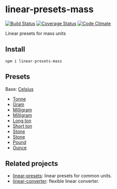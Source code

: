 # linear-presets-mass

[![Build Status](https://travis-ci.org/javiercejudo/linear-presets-mass.svg)](https://travis-ci.org/javiercejudo/linear-presets-mass)
[![Coverage Status](https://coveralls.io/repos/javiercejudo/linear-presets-mass/badge.svg?branch=master)](https://coveralls.io/r/javiercejudo/linear-presets-mass?branch=master)
[![Code Climate](https://codeclimate.com/github/javiercejudo/linear-presets-mass/badges/gpa.svg)](https://codeclimate.com/github/javiercejudo/linear-presets-mass)

Linear presets for mass units

## Install

    npm i linear-presets-mass

## Presets

Base: [Celsius](https://en.wikipedia.org/wiki/Celsius)

- [Tonne](https://en.wikipedia.org/wiki/Tonne)
- [Gram](https://en.wikipedia.org/wiki/Gram)
- [Milligram](https://en.wikipedia.org/wiki/Milligram)
- [Milligram](https://en.wikipedia.org/wiki/Microgram)
- [Long ton](https://en.wikipedia.org/wiki/Long_ton)
- [Short ton](https://en.wikipedia.org/wiki/Short_ton)
- [Stone](https://en.wikipedia.org/wiki/Stone_(unit))
- [Stone](https://en.wikipedia.org/wiki/Stone_(unit))
- [Pound](https://en.wikipedia.org/wiki/Pound_(mass))
- [Ounce](https://en.wikipedia.org/wiki/Ounce)

## Related projects

- [linear-presets](https://github.com/javiercejudo/linear-presets): linear presets for common units.
- [linear-converter](https://github.com/javiercejudo/linear-converter): flexible linear converter.
